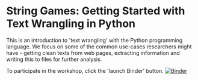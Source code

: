 # String Games: Getting Started with Text Wrangling in Python

This is an introduction to 'text wrangling' with the Python programming language. We focus on some of the common use-cases researchers might have - getting clean texts from web pages, extracting information and writing this to files for further analysis.

To participate in the workshop, click the 'launch Binder' button.
[![Binder](https://mybinder.org/badge_logo.svg)](https://mybinder.org/v2/gh/christopherthomson/string_games/master)
